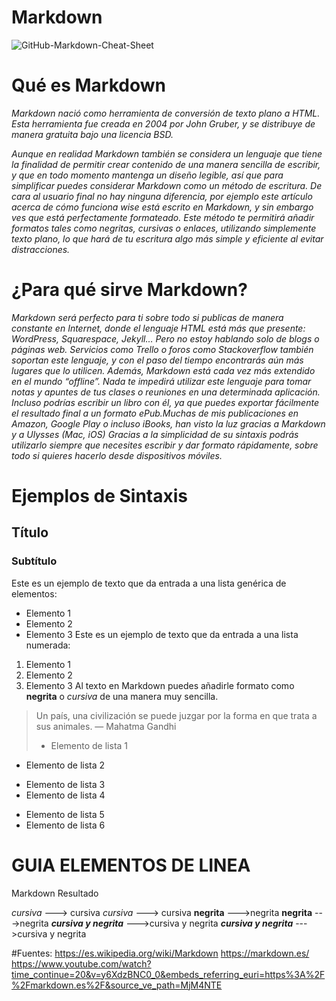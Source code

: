 # Markdown

![GitHub-Markdown-Cheat-Sheet](https://github.com/user-attachments/assets/3eca9593-0505-4d26-a745-411e30b28a11)

# Qué es Markdown

*Markdown nació como herramienta de conversión de texto plano a HTML.*
*Esta herramienta fue creada en 2004 por John Gruber, y se distribuye de manera gratuita bajo una licencia BSD.*

*Aunque en realidad Markdown también se considera un lenguaje que tiene la finalidad de permitir crear contenido de una manera sencilla de escribir, y que en todo momento mantenga un diseño legible, así que para simplificar puedes considerar Markdown como un método de escritura. De cara al usuario final no hay ninguna diferencia, por ejemplo este artículo acerca de cómo funciona wise está escrito en Markdown, y sin embargo ves que está perfectamente formateado. Este método te permitirá añadir formatos tales como negritas, cursivas o enlaces, utilizando simplemente texto plano, lo que hará de tu escritura algo más simple y eficiente al evitar distracciones.*

# ¿Para qué sirve Markdown?

*Markdown será perfecto para ti sobre todo si publicas de manera constante en Internet, donde el lenguaje HTML está más que presente: WordPress, Squarespace, Jekyll… Pero no estoy hablando solo de blogs o páginas web. Servicios como Trello o foros como Stackoverflow también soportan este lenguaje, y con el paso del tiempo encontrarás aún más lugares que lo utilicen. Además, Markdown está cada vez más extendido en el mundo “offline”. Nada te impedirá utilizar este lenguaje para tomar notas y apuntes de tus clases o reuniones en una determinada aplicación. Incluso podrías escribir un libro con él, ya que puedes exportar fácilmente el resultado final a un formato ePub.Muchas de mis publicaciones en Amazon, Google Play o incluso iBooks, han visto la luz gracias a Markdown y a Ulysses (Mac, iOS) Gracias a la simplicidad de su sintaxis podrás utilizarlo siempre que necesites escribir y dar formato rápidamente, sobre todo si quieres hacerlo desde dispositivos móviles.*

# Ejemplos de Sintaxis

## Título
### Subtítulo
Este es un ejemplo de texto que da entrada a una lista genérica de elementos:
- Elemento 1
- Elemento 2
- Elemento 3
Este es un ejemplo de texto que da entrada a una lista numerada:
1. Elemento 1
2. Elemento 2
3. Elemento 3
Al texto en Markdown puedes añadirle formato como **negrita** o *cursiva* de una manera muy sencilla.

> Un país, una civilización se puede juzgar por la forma en que trata a sus animales.  — Mahatma Gandhi
>
> - Elemento de lista 1
- Elemento de lista 2
* Elemento de lista 3
* Elemento de lista 4
+ Elemento de lista 5
+ Elemento de lista 6

# GUIA ELEMENTOS DE LINEA

Markdown	Resultado

*cursiva*	---> cursiva
_cursiva_	---> cursiva
**negrita**	--->negrita
__negrita__	--->negrita
***cursiva y negrita***	--->cursiva y negrita
___cursiva y negrita___	--->cursiva y negrita




#Fuentes: 
https://es.wikipedia.org/wiki/Markdown
https://markdown.es/
https://www.youtube.com/watch?time_continue=20&v=y6XdzBNC0_0&embeds_referring_euri=https%3A%2F%2Fmarkdown.es%2F&source_ve_path=MjM4NTE
